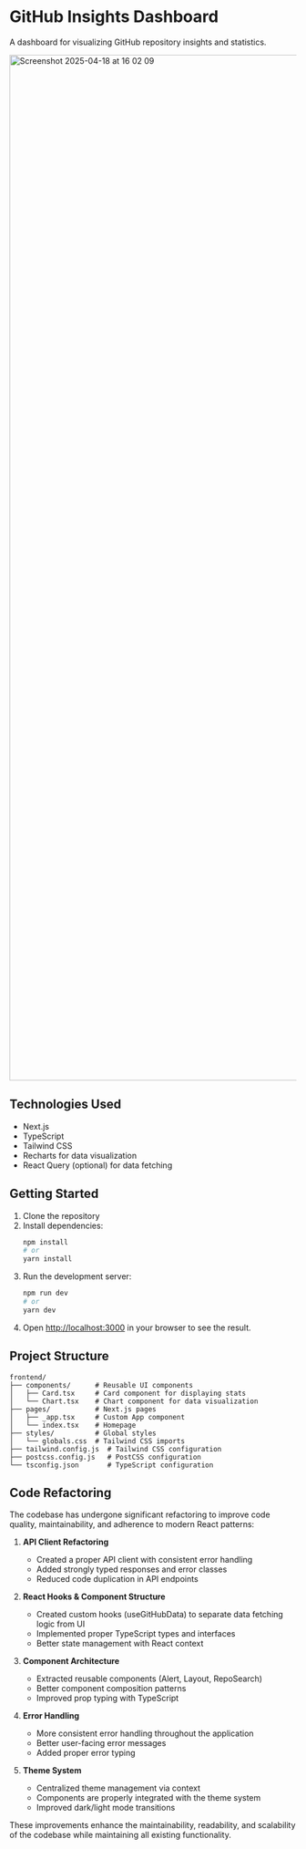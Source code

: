 # GitHub Insights Dashboard

A dashboard for visualizing GitHub repository insights and statistics.

<img width="1800" alt="Screenshot 2025-04-18 at 16 02 09" src="https://github.com/user-attachments/assets/4c163db1-a6aa-471f-997c-154aefb7b713" />


## Technologies Used

- Next.js
- TypeScript
- Tailwind CSS
- Recharts for data visualization
- React Query (optional) for data fetching

## Getting Started

1. Clone the repository
2. Install dependencies:
   ```bash
   npm install
   # or
   yarn install
   ```
3. Run the development server:
   ```bash
   npm run dev
   # or
   yarn dev
   ```
4. Open [http://localhost:3000](http://localhost:3000) in your browser to see the result.

## Project Structure

```
frontend/
├── components/      # Reusable UI components
│   ├── Card.tsx     # Card component for displaying stats
│   └── Chart.tsx    # Chart component for data visualization
├── pages/           # Next.js pages
│   ├── _app.tsx     # Custom App component
│   └── index.tsx    # Homepage
├── styles/          # Global styles
│   └── globals.css  # Tailwind CSS imports
├── tailwind.config.js  # Tailwind CSS configuration
├── postcss.config.js   # PostCSS configuration
└── tsconfig.json       # TypeScript configuration
```

## Code Refactoring

The codebase has undergone significant refactoring to improve code quality, maintainability, and adherence to modern React patterns:

1. **API Client Refactoring**
   - Created a proper API client with consistent error handling
   - Added strongly typed responses and error classes
   - Reduced code duplication in API endpoints

2. **React Hooks & Component Structure**
   - Created custom hooks (useGitHubData) to separate data fetching logic from UI
   - Implemented proper TypeScript types and interfaces
   - Better state management with React context

3. **Component Architecture**
   - Extracted reusable components (Alert, Layout, RepoSearch)
   - Better component composition patterns
   - Improved prop typing with TypeScript

4. **Error Handling**
   - More consistent error handling throughout the application
   - Better user-facing error messages
   - Added proper error typing

5. **Theme System**
   - Centralized theme management via context
   - Components are properly integrated with the theme system
   - Improved dark/light mode transitions

These improvements enhance the maintainability, readability, and scalability of the codebase while maintaining all existing functionality. 
